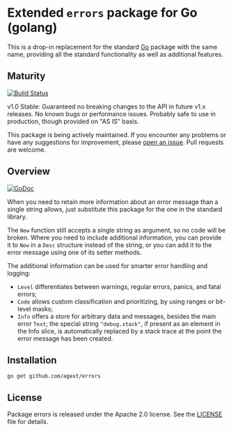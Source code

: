 # Extended `errors` package for Go (golang)

This is a drop-in replacement for the standard [Go](http://golang.org) package with the same name, providing all the standard functionality as well as additional features.

## Maturity

[![Build Status](https://travis-ci.org/agext/errors.svg?branch=master)](https://travis-ci.org/agext/errors)

v1.0 Stable: Guaranteed no breaking changes to the API in future v1.x releases. No known bugs or performance issues. Probably safe to use in production, though provided on "AS IS" basis.

This package is being actively maintained. If you encounter any problems or have any suggestions for improvement, please [open an issue](https://github.com/agext/errors/issues). Pull requests are welcome.

## Overview

[![GoDoc](https://godoc.org/github.com/agext/errors?status.png)](https://godoc.org/github.com/agext/errors)

When you need to retain more information about an error message than a single string allows, just substitute this package for the one in the standard library.

The `New` function still accepts a single string as argument, so no code will be broken. Where you need to include additional information, you can provide it to `New` in a `Desc` structure instead of the string, or you can add it to the error message using one of its setter methods.

The additional information can be used for smarter error handling and logging:
- `Level` differentiates between warnings, regular errors, panics, and fatal errors;
- `Code` allows custom classification and prioritizing, by using ranges or bit-level masks;
- `Info` offers a store for arbitrary data and messages, besides the main error `Text`; the special string `"debug.stack"`, if present as an element in the Info slice, is automatically replaced by a stack trace at the point the error message has been created.

## Installation

```
go get github.com/agext/errors
```

## License

Package errors is released under the Apache 2.0 license. See the [LICENSE](LICENSE) file for details.
